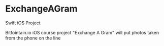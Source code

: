 # ExchangeAGram
Swift iOS Project

Bitfointain.io iOS course project "Exchange A Gram" will put photos taken from the phone on the line


